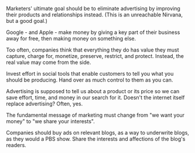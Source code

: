 
Marketers' ultimate goal should be to eliminate advertising by improving their products and relationships instead. (This is an unreachable Nirvana, but a good goal.)

Google - and Apple - make money by giving a key part of their business away for free, then making money on something else.

Too often, companies think that everything they do has value they must capture, charge for, monetize, preserve, restrict, and protect. Instead, the real value may come from the side.

Invest effort in social tools that enable customers to tell you what you should be producing. Hand over as much control to them as you can.

Advertising is supposed to tell us about a product or its price so we can save effort, time, and money in our search for it. Doesn't the internet itself replace advertising? Often, yes.

The fundamental message of marketing must change from "we want your money" to "we share your interests".

Companies should buy ads on relevant blogs, as a way to underwrite blogs, as they would a PBS show. Share the interests and affections of the blog's readers.

